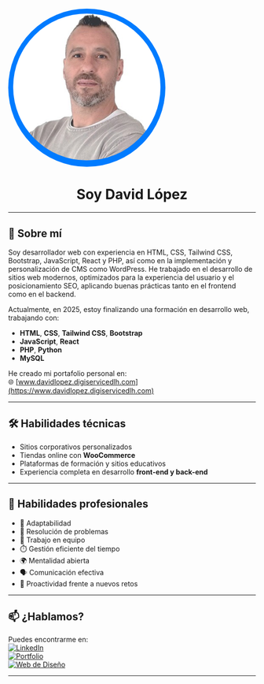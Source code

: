 <p align="center">
 
  <div style="background-color: #007bff; padding: 10px; border-radius: 50%; display: inline-block;">
    <img src="https://github.com/davidlh24/davidlh24/blob/main/Foto_perfil.jpg?raw=true" width="300" alt="David López" style="border-radius: 50%;" />
  </div>
</p>

<h1 align="center"> Soy David López</h1>

<!--<p align="center">
  🎨 Desarrollador Web | Fundador de <a href="https://www.digiservicedlh.com" target="_blank">digiservicedlh.com</a>
</p>-->

---

## 🚀 Sobre mí

Soy desarrollador web con experiencia en HTML, CSS, Tailwind CSS, Bootstrap, JavaScript, React y PHP, así como en la implementación y personalización de CMS como WordPress. He trabajado en el desarrollo de sitios web modernos, optimizados para la experiencia del usuario y el posicionamiento SEO, aplicando buenas prácticas tanto en el frontend como en el backend.
<!--Como parte del proyecto final de un curso, desarrollé la página web [digiservicedlh.com](https://www.digiservicedlh.com), aplicando diseño moderno, experiencia de usuario (UX) y SEO.-->

Actualmente, en 2025, estoy finalizando una formación en desarrollo web, trabajando con:

- **HTML**, **CSS**, **Tailwind CSS**, **Bootstrap**
- **JavaScript**, **React**
- **PHP**, **Python**
- **MySQL**

He creado mi portafolio personal en:  
🌐 [www.davidlopez.digiservicedlh.com](https://www.davidlopez.digiservicedlh.com)

---

## 🛠️ Habilidades técnicas

- Sitios corporativos personalizados
- Tiendas online con **WooCommerce**
- Plataformas de formación y sitios educativos
- Experiencia completa en desarrollo **front-end y back-end**

---

## 💼 Habilidades profesionales

- 🔄 Adaptabilidad  
- 🧠 Resolución de problemas  
- 🤝 Trabajo en equipo  
- ⏱️ Gestión eficiente del tiempo  
- 🌍 Mentalidad abierta  
- 🗣️ Comunicación efectiva  
- 💪 Proactividad frente a nuevos retos  

---


## 📫 ¿Hablamos?

Puedes encontrarme en:  
[![LinkedIn](https://img.shields.io/badge/-LinkedIn-blue?logo=linkedin&style=flat-square)](https://www.linkedin.com/in/david-lopez-herrero/)  
[![Portfolio](https://img.shields.io/badge/-Portafolio-000?logo=google-chrome&style=flat-square)](https://www.davidlopez.digiservicedlh.com)  
[![Web de Diseño](https://img.shields.io/badge/-digiservicedlh.com-000?logo=google-chrome&style=flat-square)](https://www.digiservicedlh.com)



---

